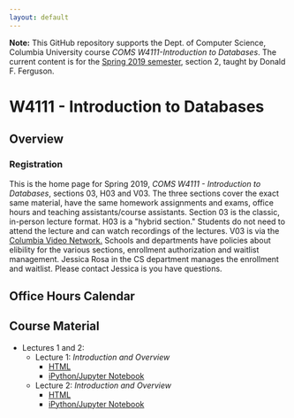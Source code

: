 ```yaml
---
layout: default
---
```


__Note:__ This GitHub repository supports the Dept. of Computer Science, Columbia University course
_COMS W4111-Introduction to Databases_. The current content is for
the [Spring 2019 semester,](https://courseworks2.columbia.edu/courses/79571/wiki) section 2, taught by Donald F. Ferguson.

# W4111 - Introduction to Databases


## Overview

### Registration

This is the home page for Spring 2019, _COMS W4111 - Introduction to Databases_, sections 03, H03 and V03.
The three sections cover the exact same material, have the same homework assignments and exams, office hours and
teaching assistants/course assistants. Section 03 is the classic, in-person lecture format. H03 is a "hybrid section."
Students do not need to attend the lecture and can watch recordings of the lectures. V03 is via the [Columbia Video
Network.](https://cvn.columbia.edu/) Schools and departments have policies about elibility for the various sections,
enrollment authorization and waitlist management. Jessica Rosa in the CS department manages the enrollment and
waitlist. Please contact Jessica is you have questions. 

### 


## Office Hours Calendar



## Course Material

- Lectures 1 and 2:
    - Lecture 1: _Introduction and Overview_
        - [HTML](Lectures/Lecture_1/w4111-L1-s2019-Introduction.html)
        - [iPython/Jupyter Notebook](Lectures/Lecture_1/w4111-L1-s2019-Introduction.ipynb)
    - Lecture 2: _Introduction and Overview_
        - [HTML](Lectures/Lecture_1/w4111-L2-s2019-Introduction.html)
        - [iPython/Jupyter Notebook](Lectures/Lecture_1/w4111-L2-s2019-Introduction.ipynb)


